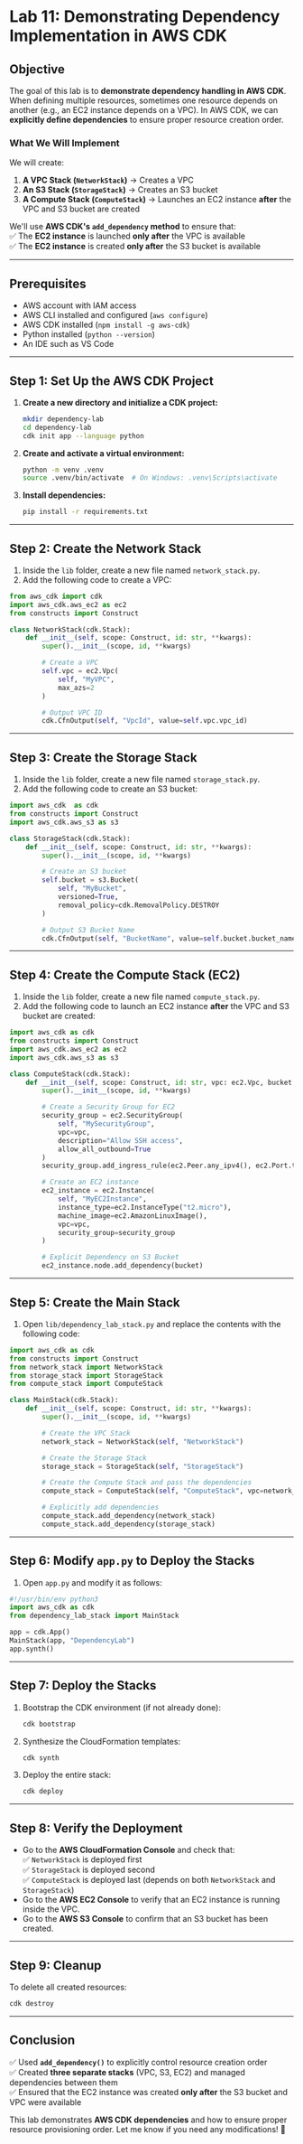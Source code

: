 # **Lab 11: Demonstrating Dependency Implementation in AWS CDK**  

## **Objective**  
The goal of this lab is to **demonstrate dependency handling in AWS CDK**. When defining multiple resources, sometimes one resource depends on another (e.g., an EC2 instance depends on a VPC). In AWS CDK, we can **explicitly define dependencies** to ensure proper resource creation order.  

### **What We Will Implement**
We will create:  
1. **A VPC Stack (`NetworkStack`)** → Creates a VPC  
2. **An S3 Stack (`StorageStack`)** → Creates an S3 bucket  
3. **A Compute Stack (`ComputeStack`)** → Launches an EC2 instance **after** the VPC and S3 bucket are created  

We'll use **AWS CDK's `add_dependency` method** to ensure that:  
✅ The **EC2 instance** is launched **only after** the VPC is available  
✅ The **EC2 instance** is created **only after** the S3 bucket is available  

---

## **Prerequisites**  
- AWS account with IAM access  
- AWS CLI installed and configured (`aws configure`)  
- AWS CDK installed (`npm install -g aws-cdk`)  
- Python installed (`python --version`)  
- An IDE such as VS Code  

---

## **Step 1: Set Up the AWS CDK Project**  
1. **Create a new directory and initialize a CDK project:**  
   ```sh
   mkdir dependency-lab
   cd dependency-lab
   cdk init app --language python
   ```
2. **Create and activate a virtual environment:**  
   ```sh
   python -m venv .venv
   source .venv/bin/activate  # On Windows: .venv\Scripts\activate
   ```
3. **Install dependencies:**  
   ```sh
   pip install -r requirements.txt
   ```

---

## **Step 2: Create the Network Stack**
1. Inside the `lib` folder, create a new file named `network_stack.py`.  
2. Add the following code to create a VPC:  

```python
from aws_cdk import cdk
import aws_cdk.aws_ec2 as ec2
from constructs import Construct

class NetworkStack(cdk.Stack):
    def __init__(self, scope: Construct, id: str, **kwargs):
        super().__init__(scope, id, **kwargs)

        # Create a VPC
        self.vpc = ec2.Vpc(
            self, "MyVPC",
            max_azs=2
        )

        # Output VPC ID
        cdk.CfnOutput(self, "VpcId", value=self.vpc.vpc_id)
```

---

## **Step 3: Create the Storage Stack**
1. Inside the `lib` folder, create a new file named `storage_stack.py`.  
2. Add the following code to create an S3 bucket:  

```python
import aws_cdk  as cdk
from constructs import Construct
import aws_cdk.aws_s3 as s3

class StorageStack(cdk.Stack):
    def __init__(self, scope: Construct, id: str, **kwargs):
        super().__init__(scope, id, **kwargs)

        # Create an S3 bucket
        self.bucket = s3.Bucket(
            self, "MyBucket",
            versioned=True,
            removal_policy=cdk.RemovalPolicy.DESTROY
        )

        # Output S3 Bucket Name
        cdk.CfnOutput(self, "BucketName", value=self.bucket.bucket_name)
```

---

## **Step 4: Create the Compute Stack (EC2)**
1. Inside the `lib` folder, create a new file named `compute_stack.py`.  
2. Add the following code to launch an EC2 instance **after** the VPC and S3 bucket are created:  

```python
import aws_cdk as cdk
from constructs import Construct
import aws_cdk.aws_ec2 as ec2
import aws_cdk.aws_s3 as s3

class ComputeStack(cdk.Stack):
    def __init__(self, scope: Construct, id: str, vpc: ec2.Vpc, bucket: s3.Bucket, **kwargs):
        super().__init__(scope, id, **kwargs)

        # Create a Security Group for EC2
        security_group = ec2.SecurityGroup(
            self, "MySecurityGroup",
            vpc=vpc,
            description="Allow SSH access",
            allow_all_outbound=True
        )
        security_group.add_ingress_rule(ec2.Peer.any_ipv4(), ec2.Port.tcp(22), "Allow SSH access")

        # Create an EC2 instance
        ec2_instance = ec2.Instance(
            self, "MyEC2Instance",
            instance_type=ec2.InstanceType("t2.micro"),
            machine_image=ec2.AmazonLinuxImage(),
            vpc=vpc,
            security_group=security_group
        )

        # Explicit Dependency on S3 Bucket
        ec2_instance.node.add_dependency(bucket)
```

---

## **Step 5: Create the Main Stack**
1. Open `lib/dependency_lab_stack.py` and replace the contents with the following code:  

```python
import aws_cdk as cdk
from constructs import Construct
from network_stack import NetworkStack
from storage_stack import StorageStack
from compute_stack import ComputeStack

class MainStack(cdk.Stack):
    def __init__(self, scope: Construct, id: str, **kwargs):
        super().__init__(scope, id, **kwargs)

        # Create the VPC Stack
        network_stack = NetworkStack(self, "NetworkStack")

        # Create the Storage Stack
        storage_stack = StorageStack(self, "StorageStack")

        # Create the Compute Stack and pass the dependencies
        compute_stack = ComputeStack(self, "ComputeStack", vpc=network_stack.vpc, bucket=storage_stack.bucket)

        # Explicitly add dependencies
        compute_stack.add_dependency(network_stack)
        compute_stack.add_dependency(storage_stack)
```

---

## **Step 6: Modify `app.py` to Deploy the Stacks**
1. Open `app.py` and modify it as follows:

```python
#!/usr/bin/env python3
import aws_cdk as cdk
from dependency_lab_stack import MainStack

app = cdk.App()
MainStack(app, "DependencyLab")
app.synth()
```

---

## **Step 7: Deploy the Stacks**
1. Bootstrap the CDK environment (if not already done):
   ```sh
   cdk bootstrap
   ```
2. Synthesize the CloudFormation templates:
   ```sh
   cdk synth
   ```
3. Deploy the entire stack:
   ```sh
   cdk deploy
   ```

---

## **Step 8: Verify the Deployment**
- Go to the **AWS CloudFormation Console** and check that:  
  ✅ `NetworkStack` is deployed first  
  ✅ `StorageStack` is deployed second  
  ✅ `ComputeStack` is deployed last (depends on both `NetworkStack` and `StorageStack`)  
- Go to the **AWS EC2 Console** to verify that an EC2 instance is running inside the VPC.  
- Go to the **AWS S3 Console** to confirm that an S3 bucket has been created.  

---

## **Step 9: Cleanup**
To delete all created resources:
```sh
cdk destroy
```

---

## **Conclusion**
✅ Used **`add_dependency()`** to explicitly control resource creation order  
✅ Created **three separate stacks** (VPC, S3, EC2) and managed dependencies between them  
✅ Ensured that the EC2 instance was created **only after** the S3 bucket and VPC were available  

This lab demonstrates **AWS CDK dependencies** and how to ensure proper resource provisioning order. Let me know if you need any modifications! 🚀